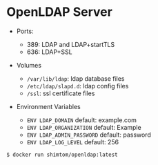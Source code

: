 # OpenLDAP Server
* Ports:
    - 389: LDAP and LDAP+startTLS
    - 636: LDAP+SSL

* Volumes
    - `/var/lib/ldap`: ldap database files
    - `/etc/ldap/slapd.d`: ldap config files
    - `/ssl`: ssl certificate files

* Environment Variables
    - `ENV LDAP_DOMAIN`
        default: example.com
    - `ENV LDAP_ORGANIZATION`
        default: Example
    - `ENV LDAP_ADMIN_PASSWORD`
        default: password
    - `ENV LDAP_LOG_LEVEL`
        default: 256

```
$ docker run shimtom/openldap:latest
```
